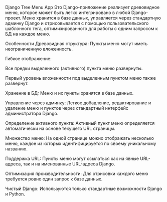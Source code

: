 Django Tree Menu App
Это Django-приложение реализует древовидное меню, которое может быть легко интегрировано в любой Django-проект. Меню хранится в базе данных, управляется через стандартную админку Django и отрисовывается с помощью пользовательского шаблонного тега, оптимизированного для работы с одним запросом к БД на каждое меню.

Особенности
Древовидная структура: Пункты меню могут иметь неограниченную вложенность.

Гибкое отображение:

Все предки выделенного (активного) пункта меню развернуты.

Первый уровень вложенности под выделенным пунктом меню также развернут.

Хранение в БД: Меню и их пункты хранятся в базе данных.

Управление через админку: Легкое добавление, редактирование и удаление меню и пунктов через стандартный интерфейс администратора Django.

Определение активного пункта: Активный пункт меню определяется автоматически на основе текущего URL страницы.

Множество меню: На одной странице можно отображать несколько меню, каждое из которых идентифицируется по своему уникальному названию.

Поддержка URL: Пункты меню могут ссылаться как на явные URL-адреса, так и на именованные URL-адреса Django.

Оптимизация производительности: Для отрисовки каждого меню требуется ровно один запрос к базе данных.

Чистый Django: Используются только стандартные возможности Django и Python.